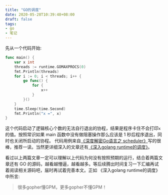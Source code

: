 ```yaml
---
title: "GO的调度"
date: 2020-05-28T10:39:48+08:00
draft: false
tags:
- go
- 笔记
---
```


先从一个代码开始:
```go
func main() {
	var x int
	threads := runtime.GOMAXPROCS(0)
	fmt.Println(threads)
	for i := 0; i < threads; i++ {
		go func() {
			for {
				x++
			}
		}()
	}
	time.Sleep(time.Second)
	fmt.Println("x =", x)
}
```
这个代码启动了逻辑核心个数的无法自行退出的协程，结果是程序卡住不会打印`x`的值。按照常识如果 main 函数中没有做阻塞操作那么应该是 1 秒后程序退出，同时也关闭所启动的协程。
代码用例来自[《深度解密Go语言之 scheduler》](https://juejin.im/post/5d6cfa13518825267a75685e)写的很棒，推荐一读。当然更详细深入的文章还有[《深入golang runtime的调度》](https://zboya.github.io/post/go_scheduler/)。

看过以上两篇文章一定可以理解以上代码为何没有按照预期的运行，结合着两篇文章还有 GO 的源码，越看越懵逼，越看越多。等后续腾出时间复习一下汇编再试着阅读相关源码吧，届时再试着完善本文。正如 《深入golang runtime的调度》 中所言:
> 很多gopher懂GPM，更多gopher不懂GPM！